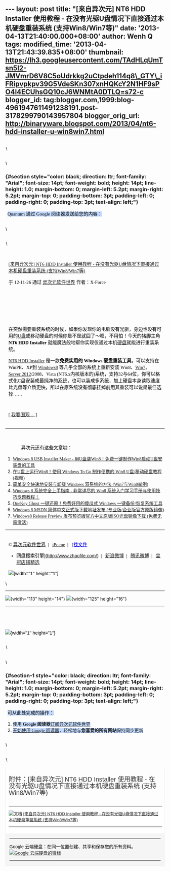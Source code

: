 --- layout: post title: "\[来自异次元\] NT6 HDD Installer 使用教程 -
在没有光驱U盘情况下直接通过本机硬盘重装系统 (支持Win8/Win7等)" date:
'2013-04-13T21:40:00.000+08:00' author: Wenh Q tags: modified\_time:
'2013-04-13T21:43:39.835+08:00' thumbnail:
https://lh3.googleusercontent.com/TAdHLqUmTsn5I2-JMVmrD6V8C5oUdrkkg2uCtpdeh114q8\_GTY\_iFRipvpkpv39G5VdeSKn307xnHQKcY2N1HF9sPO4I4ECUhsGQ10cJ6WNMtA0DTLQ=s72-c
blogger\_id:
tag:blogger.com,1999:blog-4961947611491238191.post-3178299790143957804
blogger\_orig\_url:
http://binaryware.blogspot.com/2013/04/nt6-hdd-installer-u-win8win7.html
---

<div
style="color: black; direction: ltr; font-family: &quot;Arial&quot;; font-size: 11pt; margin-bottom: 0; margin-left: 1.5pt; margin-right: 1.5pt; margin-top: 0; padding-bottom: 0; padding-left: 0; padding-right: 0; padding-top: 0.8pt;">

\

</div>

<div
style="color: black; direction: ltr; font-family: &quot;Arial&quot;; font-size: 11pt; margin-bottom: 0; margin-left: 0.8pt; margin-right: 0.8pt; margin-top: 0; padding-bottom: 0; padding-left: 0; padding-right: 0; padding-top: 0.8pt;">

\

</div>

### <span style="background-color: #c3d9ff; font-size: 1pt;"></span> {#section style="color: black; direction: ltr; font-family: "Arial"; font-size: 14pt; font-weight: bold; height: 14pt; line-height: 1.0; margin-bottom: 0; margin-left: 5.2pt; margin-right: 5.2pt; margin-top: 0; padding-bottom: 3pt; padding-left: 0; padding-right: 0; padding-top: 3pt; text-align: left;"}

<div
style="color: black; direction: ltr; font-family: &quot;Arial&quot;; font-size: 11pt; margin-bottom: 0; margin-left: 5.2pt; margin-right: 5.2pt; margin-top: 0; padding: 0;">

<span
style="background-color: #c3d9ff; font-family: &quot;Verdana&quot;;">Quantum
通过 Google 阅读器发送给您的内容：</span>

</div>

<div
style="color: black; direction: ltr; font-family: &quot;Arial&quot;; font-size: 11pt; margin-bottom: 0; margin-left: 0.8pt; margin-right: 0.8pt; margin-top: 0; padding-bottom: 0; padding-left: 0; padding-right: 0; padding-top: 0.8pt;">

\

</div>

<div
style="color: black; direction: ltr; font-family: &quot;Arial&quot;; font-size: 11pt; margin-bottom: 0; margin-left: 1.5pt; margin-right: 1.5pt; margin-top: 0; padding-bottom: 0; padding-left: 0; padding-right: 0; padding-top: 0.8pt;">

\

</div>

<div
style="color: black; direction: ltr; font-family: &quot;Arial&quot;; font-size: 11pt; height: 11pt; margin-bottom: 0; margin-left: 7.5pt; margin-right: 7.5pt; margin-top: 0; padding: 0;">

<span style="background-color: #c3d9ff; font-size: 1pt;"></span>

</div>

<div
style="color: black; direction: ltr; font-family: &quot;Arial&quot;; font-size: 11pt; margin-bottom: 0; margin-left: 7.5pt; margin-right: 7.5pt; margin-top: 0; padding: 0;">

<span
style="color: #0000ee; font-family: &quot;Verdana&quot;; text-decoration: underline;">[\[来自异次元\]
NT6 HDD Installer 使用教程 - 在没有光驱U盘情况下直接通过本机硬盘重装系统
(支持Win8/Win7等)](http://iplaysoft.feedsportal.com/c/34213/f/621334/s/25fead1a/l/0L0Siplaysoft0N0Cnt60Ehdd0Einstaller0Bhtml/story01.htm)</span>

</div>

<div
style="color: black; direction: ltr; font-family: &quot;Arial&quot;; font-size: 11pt; margin-bottom: 0; margin-left: 7.5pt; margin-right: 7.5pt; margin-top: 0; padding-bottom: 8pt; padding-left: 0; padding-right: 0; padding-top: 0;">

<span style="font-family: &quot;Verdana&quot;;">于 12-11-26 通过
</span><span
style="color: #0000ee; font-family: &quot;Verdana&quot;; text-decoration: underline;">[异次元软件世界](http://www.iplaysoft.com/)</span><span
style="font-family: &quot;Verdana&quot;;"> 作者：X-Force</span>

</div>

<div
style="color: black; direction: ltr; font-family: &quot;Arial&quot;; font-size: 11pt; height: 11pt; margin-bottom: 0; margin-left: 7.5pt; margin-right: 7.5pt; margin-top: 0; padding: 0;">

<span style="font-family: &quot;Verdana&quot;;"></span>

</div>

<div
style="color: black; direction: ltr; font-family: &quot;Arial&quot;; font-size: 11pt; height: 11pt; margin-bottom: 0; margin-left: 7.5pt; margin-right: 7.5pt; margin-top: 0; padding: 0;">

<span style="font-family: &quot;Verdana&quot;;"></span>

</div>

<div
style="color: black; direction: ltr; font-family: &quot;Arial&quot;; font-size: 11pt; height: 11pt; margin-bottom: 0; margin-left: 7.5pt; margin-right: 7.5pt; margin-top: 0; padding: 0;">

<span style="font-family: &quot;Verdana&quot;;"></span>

</div>

<div
style="color: black; direction: ltr; font-family: &quot;Arial&quot;; font-size: 11pt; margin-bottom: 0; margin-left: 7.5pt; margin-right: 7.5pt; margin-top: 0; padding: 0;">

<span
style="font-family: &quot;Verdana&quot;;">在突然需要重装系统的时候，如果你发现你的电脑没有光驱，身边也没有可用的</span><span
style="color: #0000ee; font-family: &quot;Verdana&quot;; text-decoration: underline;">[U盘](http://www.iplaysoft.com/tag/u%E7%9B%98)</span><span
style="font-family: &quot;Verdana&quot;;">或移动硬盘的时候你是不是就囧了～嗯，不用怕！今天的</span><span
style="font-family: &quot;Verdana&quot;; text-decoration: line-through;">猪脚</span><span
style="font-family: &quot;Verdana&quot;;">主角 </span><span
style="font-family: &quot;Verdana&quot;; font-weight: bold;">NT6 HDD
Installer</span><span
style="font-family: &quot;Verdana&quot;;"> 就能魔法般地帮你实现仅通过本机</span><span
style="color: #0000ee; font-family: &quot;Verdana&quot;; text-decoration: underline;">[硬盘](http://www.iplaysoft.com/tag/%E7%A1%AC%E7%9B%98)</span><span
style="font-family: &quot;Verdana&quot;;">就能进行重装系统。</span>

</div>

<div
style="color: black; direction: ltr; font-family: &quot;Arial&quot;; font-size: 11pt; margin-bottom: 0; margin-left: 7.5pt; margin-right: 7.5pt; margin-top: 0; padding: 0;">

<span
style="color: #0000ee; font-family: &quot;Verdana&quot;; text-decoration: underline;">[NT6
HDD
Installer](http://www.iplaysoft.com/nt6-hdd-installer.html)</span><span
style="font-family: &quot;Verdana&quot;;"> 是一款</span><span
style="font-family: &quot;Verdana&quot;; font-weight: bold;">免费实用的
Windows 硬盘重装工具</span><span
style="font-family: &quot;Verdana&quot;;">，可以支持在WinPE、XP到
</span><span
style="color: #0000ee; font-family: &quot;Verdana&quot;; text-decoration: underline;">[Windows8](http://www.iplaysoft.com/windows8-msdn-iso.html)</span><span
style="font-family: &quot;Verdana&quot;;"> 等几乎全部的系统上重新安装
Win8、</span><span
style="color: #0000ee; font-family: &quot;Verdana&quot;; text-decoration: underline;">[Win7](http://www.iplaysoft.com/windows7-with-sp1-msdn-iso.html)</span><span
style="font-family: &quot;Verdana&quot;;">、</span><span
style="color: #0000ee; font-family: &quot;Verdana&quot;; text-decoration: underline;">[Server
2012](http://www.iplaysoft.com/windows-server-2012.html)</span><span
style="font-family: &quot;Verdana&quot;;">/2008、Vista
(NT6.x内核版本的)系统，支持32与64位，你可以格式化C盘安装成最纯净的</span><span
style="color: #0000ee; font-family: &quot;Verdana&quot;; text-decoration: underline;">[系统](http://www.iplaysoft.com/tag/%E7%B3%BB%E7%BB%9F)</span><span
style="font-family: &quot;Verdana&quot;;">，也可以装成多系统，加上硬盘本身读取速度比光盘等介质更快，所以在原系统没有彻底挂掉前用其重装可以说是最佳选择……</span>

</div>

<div
style="color: black; direction: ltr; font-family: &quot;Arial&quot;; font-size: 11pt; height: 11pt; margin-bottom: 0; margin-left: 7.5pt; margin-right: 7.5pt; margin-top: 0; padding: 0;">

<span style="font-family: &quot;Verdana&quot;;"></span>

</div>

<div
style="color: black; direction: ltr; font-family: &quot;Arial&quot;; font-size: 11pt; margin-bottom: 0; margin-left: 7.5pt; margin-right: 7.5pt; margin-top: 0; padding-bottom: 3.8pt; padding-left: 0; padding-right: 0; padding-top: 0;">

<span
style="color: #0000ee; font-family: &quot;Verdana&quot;; text-decoration: underline;">[\[
我要围观.... \]](http://www.iplaysoft.com/nt6-hdd-installer.html)</span>

</div>

------------------------------------------------------------------------

<div
style="color: black; direction: ltr; font-family: &quot;Arial&quot;; font-size: 11pt; height: 11pt; margin-bottom: 0; margin-left: 7.5pt; margin-right: 7.5pt; margin-top: 0; padding-bottom: 0; padding-left: 0; padding-right: 0; padding-top: 3.8pt;">

<span
style="color: #0000ee; font-family: &quot;Verdana&quot;; text-decoration: underline;">[](http://www.iplaysoft.com/nt6-hdd-installer.html)</span>

</div>

<div
style="color: black; direction: ltr; font-family: &quot;Arial&quot;; font-size: 11pt; margin-bottom: 0; margin-left: 37.5pt; margin-right: 7.5pt; margin-top: 0; padding: 0;">

<span
style="font-family: &quot;Verdana&quot;;">异次元还有这些文章哟：</span>

</div>

1.  <span
    style="color: #0000ee; font-family: &quot;Verdana&quot;; text-decoration: underline;">[Windows
    8 USB Installer Maker -
    用U盘装Win8！免费一键制作Win8启动U盘安装盘的工具](http://www.iplaysoft.com/windows8-usb-installer-maker.html)</span>
2.  <span
    style="color: #0000ee; font-family: &quot;Verdana&quot;; text-decoration: underline;">[在U盘上运行Win8！使用
    Windows To Go 制作便携的 Win8
    U盘/移动硬盘教程 (视频)](http://www.iplaysoft.com/windows-to-go-tutorial.html)</span>
3.  <span
    style="color: #0000ee; font-family: &quot;Verdana&quot;; text-decoration: underline;">[简单安全快速地安装与卸载
    Windows
    双系统的方法 (Win7与Win8举例)](http://www.iplaysoft.com/easy-and-safe-way-to-install-multi-windows.html)</span>
4.  <span
    style="color: #0000ee; font-family: &quot;Verdana&quot;; text-decoration: underline;">[Windows
    8 系统完全上手指南 - 非常详尽的 Win8
    系统入门学习手册与使用技巧专题教程！](http://www.iplaysoft.com/windows8-guide.html)</span>
5.  <span
    style="color: #0000ee; font-family: &quot;Verdana&quot;; text-decoration: underline;">[OneKey
    Ghost 一键还原！免费好用的傻瓜式 Windows
    一键备份/恢复系统工具](http://www.iplaysoft.com/yjhy.html)</span>
6.  <span
    style="color: #0000ee; font-family: &quot;Verdana&quot;; text-decoration: underline;">[Windows
    8 MSDN
    简体中文正式版下载地址发布 (专业版/企业版官方原版镜像)](http://www.iplaysoft.com/windows8-msdn-iso.html)</span>
7.  <span
    style="color: #0000ee; font-family: &quot;Verdana&quot;; text-decoration: underline;">[Windows8
    Release Preview
    发布预览版官方中文原版ISO光盘镜像下载 (免费无需激活)](http://www.iplaysoft.com/windows8-release-preview.html)</span>

------------------------------------------------------------------------

<div
style="color: black; direction: ltr; font-family: &quot;Arial&quot;; font-size: 11pt; margin-bottom: 0; margin-left: 7.5pt; margin-right: 7.5pt; margin-top: 0; padding-bottom: 0; padding-left: 0; padding-right: 0; padding-top: 3.8pt;">

<span style="font-family: &quot;Verdana&quot;;">© </span><span
style="color: #0000ee; font-family: &quot;Verdana&quot;; text-decoration: underline;">[异次元软件世界](http://www.iplaysoft.com/)</span><span
style="font-family: &quot;Verdana&quot;;">  |   </span><span
style="color: #0000ee; font-family: &quot;Verdana&quot;; text-decoration: underline;">[iPc.me](http://www.ipc.me/)</span><span
style="font-family: &quot;Verdana&quot;;">  |   </span><span
style="color: #0000ee; font-family: &quot;Verdana&quot;; text-decoration: underline;">[找文件
- 网盘搜索引擎](http://www.zhaofile.com/)</span><span
style="font-family: &quot;Verdana&quot;;">  |   </span><span
style="color: #0000ee; font-family: &quot;Verdana&quot;; text-decoration: underline;">[新浪微博](http://weibo.com/xforce)</span><span
style="font-family: &quot;Verdana&quot;;">  |   </span><span
style="color: #0000ee; font-family: &quot;Verdana&quot;; text-decoration: underline;">[腾讯微博](http://t.qq.com/xtremforce)</span><span
style="font-family: &quot;Verdana&quot;;">  |   </span><span
style="color: red; font-family: &quot;Verdana&quot;; text-decoration: underline;">[皇冠店铺精选](http://www.iplaysoft.com/go/ipsrsstb)</span>

</div>

<div
style="color: black; direction: ltr; font-family: &quot;Arial&quot;; font-size: 11pt; margin-bottom: 0; margin-left: 7.5pt; margin-right: 7.5pt; margin-top: 0; padding: 0;">

![](https://lh3.googleusercontent.com/TAdHLqUmTsn5I2-JMVmrD6V8C5oUdrkkg2uCtpdeh114q8_GTY_iFRipvpkpv39G5VdeSKn307xnHQKcY2N1HF9sPO4I4ECUhsGQ10cJ6WNMtA0DTLQ){width="1"
height="1"}

</div>

[](http://www.blogger.com/blogger.g?blogID=4961947611491238191#)[](http://www.blogger.com/blogger.g?blogID=4961947611491238191#)\

  ------------------------------------------------------------------------------------------------------------------------------------------------------------------------------------- -------------------------------------------------------------------------------------------------------------------------------------------------------------------------------------
  ![](https://lh3.googleusercontent.com/iWB1iBWvuMaD4r18aQkloJWDfFgqN8qPDui0jJ0TS4kUldF58gjHFDsI4glwYVSYqXZWG6GDY-p07GJRarDTS5CFnZ2pWpu2vAKm_9fPRTDaqK6zG2g){width="113" height="14"}   ![](https://lh5.googleusercontent.com/q5VhK-x0b94OVxUplbQQTkA66gKRLYbWZwDyLm1FahuJ7PgOkJhIZnUU1SB-yZlUqVygOBY58jxkmlpGKZTvPwMlH6R117T2yZ7gr1dpD92IwqRBotk){width="125" height="16"}
  ------------------------------------------------------------------------------------------------------------------------------------------------------------------------------------- -------------------------------------------------------------------------------------------------------------------------------------------------------------------------------------

<div
style="color: black; direction: ltr; font-family: &quot;Arial&quot;; font-size: 11pt; height: 11pt; margin-bottom: 0; margin-left: 7.5pt; margin-right: 7.5pt; margin-top: 0; padding: 0;">

<span
style="color: red; font-family: &quot;Verdana&quot;; text-decoration: underline;">[](http://www.iplaysoft.com/go/ipsrsstb)</span>

</div>

<div
style="color: black; direction: ltr; font-family: &quot;Arial&quot;; font-size: 11pt; height: 11pt; margin-bottom: 0; margin-left: 7.5pt; margin-right: 7.5pt; margin-top: 0; padding: 0;">

<span
style="color: red; font-family: &quot;Verdana&quot;; text-decoration: underline;">[](http://www.iplaysoft.com/go/ipsrsstb)</span>

</div>

<div
style="color: black; direction: ltr; font-family: &quot;Arial&quot;; font-size: 11pt; margin: 0; padding: 0;">

![](https://lh3.googleusercontent.com/2W8DqEVw5Dw2uLgSuT_nrEtVJAnY9YovOv8m0EOnQXtx0M-oa7Vx3jLRaw4WiqhD5eNHLaOMhZpzI9-HxYQcEtEltM0rWzEsU4TLvh7EZxSl4wY7hSY){width="1"
height="1"}

</div>

<div
style="color: black; direction: ltr; font-family: &quot;Arial&quot;; font-size: 11pt; margin-bottom: 0; margin-left: 1.5pt; margin-right: 1.5pt; margin-top: 0; padding-bottom: 0; padding-left: 0; padding-right: 0; padding-top: 0.8pt;">

\

</div>

<div
style="color: black; direction: ltr; font-family: &quot;Arial&quot;; font-size: 11pt; margin-bottom: 0; margin-left: 0.8pt; margin-right: 0.8pt; margin-top: 0; padding-bottom: 0; padding-left: 0; padding-right: 0; padding-top: 0.8pt;">

\

</div>

### <span style="background-color: #c3d9ff; font-size: 1pt;"></span> {#section-1 style="color: black; direction: ltr; font-family: "Arial"; font-size: 14pt; font-weight: bold; height: 14pt; line-height: 1.0; margin-bottom: 0; margin-left: 5.2pt; margin-right: 5.2pt; margin-top: 0; padding-bottom: 3pt; padding-left: 0; padding-right: 0; padding-top: 3pt; text-align: left;"}

<div
style="color: black; direction: ltr; font-family: &quot;Arial&quot;; font-size: 11pt; margin-bottom: 0; margin-left: 5.2pt; margin-right: 5.2pt; margin-top: 0; padding: 0;">

<span
style="background-color: #c3d9ff; font-family: &quot;Verdana&quot;;">可从此处完成的操作：</span>

</div>

1.  <span
    style="background-color: #c3d9ff; font-family: &quot;Verdana&quot;;">使用
    </span><span
    style="background-color: #c3d9ff; font-family: &quot;Verdana&quot;; font-weight: bold;">Google
    阅读器</span><span
    style="background-color: #c3d9ff; color: #0000ee; font-family: &quot;Verdana&quot;; text-decoration: underline;">[订阅异次元软件世界](http://www.google.com/reader/view/feed%2Fhttp%3A%2F%2Ffeed.iplaysoft.com%2F?source=email)</span>
2.  <span
    style="background-color: #c3d9ff; color: #0000ee; font-family: &quot;Verdana&quot;; text-decoration: underline;">[开始使用
    Google
    阅读器](http://www.google.com/reader/?source=email)</span><span
    style="background-color: #c3d9ff; font-family: &quot;Verdana&quot;;">，轻松地与</span><span
    style="background-color: #c3d9ff; font-family: &quot;Verdana&quot;; font-weight: bold;">您喜爱的所有网站</span><span
    style="background-color: #c3d9ff; font-family: &quot;Verdana&quot;;">保持同步更新</span>

<div
style="color: black; direction: ltr; font-family: &quot;Arial&quot;; font-size: 11pt; margin-bottom: 0; margin-left: 0.8pt; margin-right: 0.8pt; margin-top: 0; padding-bottom: 0; padding-left: 0; padding-right: 0; padding-top: 0.8pt;">

\

</div>

<div
style="color: black; direction: ltr; font-family: &quot;Arial&quot;; font-size: 11pt; margin-bottom: 0; margin-left: 1.5pt; margin-right: 1.5pt; margin-top: 0; padding-bottom: 0; padding-left: 0; padding-right: 0; padding-top: 0.8pt;">

\

</div>

<div
style="border: 1px solid #f0f0f0; color: black; font-family: Arial, sans-serif; max-width: 650px;">

<div
style="line-height: 21px; margin-bottom: 13px; padding: 14px 10px 4px 10px;">

<span style="color: #333333; font-size: 20px;">附件：\[来自异次元\] NT6
HDD Installer 使用教程 - 在没有光驱U盘情况下直接通过本机硬盘重装系统
(支持Win8/Win7等)</span>

</div>

<div
style="background-color: white; font-size: 13px; padding: 0px 7px 7px 10px;">

  -------------------------------------------------------------------------------------- ---------------------------------------------------------------------------------------------------------------------------------------------------------------------------------------------------------------
  ![文档](https://ssl.gstatic.com/docs/documents/share/images/services/document-2.png)   [\[来自异次元\] NT6 HDD Installer 使用教程 - 在没有光驱U盘情况下直接通过本机硬盘重装系统 (支持Win8/Win7等)](https://docs.google.com/document/d/1B9p2kBzEAtE_TTmstwcIJQ9ulTePywMNE9rnZFJjha8/edit?usp=sharing)
  -------------------------------------------------------------------------------------- ---------------------------------------------------------------------------------------------------------------------------------------------------------------------------------------------------------------

</div>

<div style="background-color: whitesmoke; padding: 2px 12px;">

  ----------------------------------------------------------- ---------------------------------------------------------------------------------------------------------------------------------------
  Google 云端硬盘：在同一位置创建、共享和保存您的所有资料。   [![Google 云端硬盘的徽标](https://ssl.gstatic.com/docs/documents/share/images/services/google_logo-1.png)](https://drive.google.com/)
  ----------------------------------------------------------- ---------------------------------------------------------------------------------------------------------------------------------------

</div>

</div>

